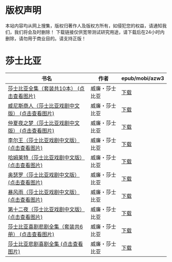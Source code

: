 # 版权声明

本站内容均从网上搜集，版权归著作人及版权方所有，如侵犯您的权益，请通知我们，我们将会及时删除！ 下载链接仅供宽带测试研究用途，请下载后在24小时内删除，请勿用于商业目的。请支持正版！

# 莎士比亚

| 书名 | 作者 | epub/mobi/azw3 |
| --- | --- | --- |
| [莎士比亚全集（套装共10本） (点击查看图片)](https://www.dushupai.com/attachment/2024/06/09/6f89c76d56243a7b.jpg) | 威廉・莎士比亚 | [下载](https://url89.ctfile.com/f/31084289-1356984475-8c8d8a?p=8866) |
| [威尼斯商人（莎士比亚戏剧中文版） (点击查看图片)](https://www.dushupai.com/attachment/2024/06/07/4d948cb5d37a2462.jpg) | 威廉・莎士比亚 | [下载](https://url89.ctfile.com/f/31084289-1357036159-3537ae?p=8866) |
| [仲夏夜之梦（莎士比亚戏剧中文版） (点击查看图片)](https://www.dushupai.com/attachment/2024/06/07/6136e65c879385b4.jpg) | 威廉・莎士比亚 | [下载](https://url89.ctfile.com/f/31084289-1357035754-552ee9?p=8866) |
| [李尔王（莎士比亚戏剧中文版） (点击查看图片)](https://www.dushupai.com/attachment/2024/06/07/13255b713f8b7d58.jpg) | 威廉・莎士比亚 | [下载](https://url89.ctfile.com/f/31084289-1357035631-63e1ab?p=8866) |
| [哈姆莱特（莎士比亚戏剧中文版） (点击查看图片)](https://www.dushupai.com/attachment/2024/06/07/16ed082dc2902ee3.jpg) | 威廉・莎士比亚 | [下载](https://url89.ctfile.com/f/31084289-1357035400-4bace1?p=8866) |
| [奥瑟罗（莎士比亚戏剧中文版） (点击查看图片)](https://www.dushupai.com/attachment/2024/06/07/d7a5bfa07fa53288.jpg) | 威廉・莎士比亚 | [下载](https://url89.ctfile.com/f/31084289-1357035262-7ae464?p=8866) |
| [暴风雨（莎士比亚戏剧中文版） (点击查看图片)](https://www.dushupai.com/attachment/2024/06/07/bcbce8c545d5c799.jpg) | 威廉・莎士比亚 | [下载](https://url89.ctfile.com/f/31084289-1357035214-ce0c10?p=8866) |
| [第十二夜（莎士比亚戏剧中文版） (点击查看图片)](https://www.dushupai.com/attachment/2024/06/07/74624189fe146734.jpg) | 威廉・莎士比亚 | [下载](https://url89.ctfile.com/f/31084289-1357035130-63ad7b?p=8866) |
| [莎士比亚喜剧悲剧全集（套装共6册） (点击查看图片)](https://www.dushupai.com/attachment/2024/06/06/721243aa97da890d.jpg) | 威廉・莎士比亚 | [下载](https://url89.ctfile.com/f/31084289-1357030633-21d691?p=8866) |
| [莎士比亚悲剧喜剧全集 (点击查看图片)](https://www.dushupai.com/attachment/2024/06/04/47743defbe81e849.jpg) | 威廉・莎士比亚 | [下载](https://url89.ctfile.com/f/31084289-1357022689-d55ee1?p=8866) |

